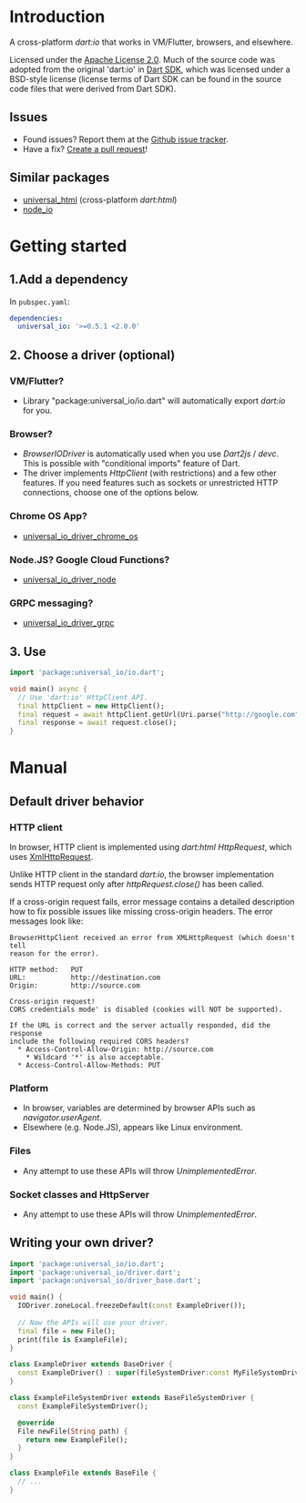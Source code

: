 # Introduction
A cross-platform _dart:io_ that works in VM/Flutter, browsers, and elsewhere.

Licensed under the [Apache License 2.0](LICENSE).
Much of the source code was adopted from the original 'dart:io' in [Dart SDK](https://github.com/dart-lang/sdk),
which was licensed under a BSD-style license (license terms of Dart SDK can be found in the source
code files that were derived from Dart SDK).

## Issues
  * Found issues? Report them at the [Github issue tracker](https://github.com/terrier989/dart-universal_io/issues).
  * Have a fix? [Create a pull request](https://github.com/terrier989/dart-universal_io/pull/new/master)!

## Similar packages
  * [universal_html](https://pub.dev/packages/universal_html) (cross-platform _dart:html_)
  * [node_io](https://pub.dev/packages/node_io)

# Getting started
## 1.Add a dependency
In `pubspec.yaml`:
```yaml
dependencies:
  universal_io: '>=0.5.1 <2.0.0'
```

## 2. Choose a driver (optional)
### VM/Flutter?
  * Library "package:universal_io/io.dart" will automatically export _dart:io_ for you.

### Browser?
  * _BrowserIODriver_ is automatically used when you use _Dart2js_ / _devc_. This is possible with
    "conditional imports" feature of Dart.
  * The driver implements _HttpClient_ (with restrictions) and a few other features.
    If you need features such as sockets or unrestricted HTTP connections, choose one of the options
    below.

### Chrome OS App?
  * [universal_io_driver_chrome_os](https://github.com/terrier989/dart-universal_io_driver_chrome_os)

### Node.JS? Google Cloud Functions?
  * [universal_io_driver_node](https://github.com/terrier989/dart-universal_io_driver_node)

### GRPC messaging?
  * [universal_io_driver_grpc](https://github.com/terrier989/dart-universal_io_driver_grpc)

## 3. Use

```dart
import 'package:universal_io/io.dart';

void main() async {
  // Use 'dart:io' HttpClient API.
  final httpClient = new HttpClient();
  final request = await httpClient.getUrl(Uri.parse("http://google.com"));
  final response = await request.close();
}

```

# Manual
## Default driver behavior
### HTTP client
In browser, HTTP client is implemented using _dart:html_ _HttpRequest_, which uses 
[XmlHttpRequest](https://developer.mozilla.org/en/docs/Web/API/XMLHttpRequest).

Unlike HTTP client in the standard _dart:io_, the browser implementation sends HTTP request only
after _httpRequest.close()_ has been called.

If a cross-origin request fails, error message contains a detailed description how to fix
possible issues like missing cross-origin headers. The error messages look like:

    BrowserHttpClient received an error from XMLHttpRequest (which doesn't tell
    reason for the error).
    
    HTTP method:   PUT
    URL:           http://destination.com
    Origin:        http://source.com
    
    Cross-origin request!
    CORS credentials mode' is disabled (cookies will NOT be supported).
    
    If the URL is correct and the server actually responded, did the response
    include the following required CORS headers?
      * Access-Control-Allow-Origin: http://source.com
        * Wildcard '*' is also acceptable.
      * Access-Control-Allow-Methods: PUT

### Platform
  * In browser, variables are determined by browser APIs such as _navigator.userAgent_.
  * Elsewhere (e.g. Node.JS), appears like Linux environment.

### Files
  * Any attempt to use these APIs will throw _UnimplementedError_.

### Socket classes and HttpServer
  * Any attempt to use these APIs will throw _UnimplementedError_.

## Writing your own driver?
```dart
import 'package:universal_io/io.dart';
import 'package:universal_io/driver.dart';
import 'package:universal_io/driver_base.dart';

void main() {
  IODriver.zoneLocal.freezeDefault(const ExampleDriver());
  
  // Now the APIs will use your driver.
  final file = new File();
  print(file is ExampleFile);
}

class ExampleDriver extends BaseDriver {
  const ExampleDriver() : super(fileSystemDriver:const MyFileSystemDriver());
}

class ExampleFileSystemDriver extends BaseFileSystemDriver {
  const ExampleFileSystemDriver();

  @override
  File newFile(String path) {
    return new ExampleFile();
  }
}

class ExampleFile extends BaseFile {
  // ...
}
```